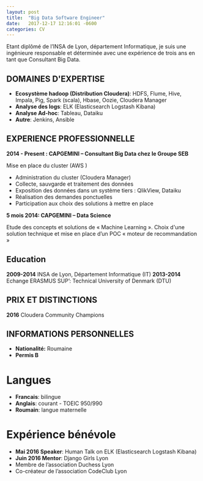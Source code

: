 ```yaml
---
layout: post
title:  "Big Data Software Engineer"
date:   2017-12-17 12:16:01 -0600
categories: CV
---
```


Etant diplômé de l’INSA de Lyon, département Informatique, je suis une ingénieure responsable et déterminée avec une expérience de trois ans en tant que Consultant Big Data. 


## DOMAINES D'EXPERTISE
- __Ecosystème hadoop (Distribution Cloudera)__: HDFS, Flume, Hive, Impala, Pig, Spark (scala), Hbase, Oozie, Cloudera Manager
- __Analyse des logs__: ELK (Elasticsearch Logstash Kibana)
- __Analyse Ad-hoc__: Tableau, Dataiku
- __Autre__: Jenkins, Ansible


## EXPERIENCE PROFESSIONNELLE

__2014 - Present : CAPGEMINI – Consultant Big Data chez le Groupe SEB__

Mise en place du cluster (AWS )
-	 Administration du cluster (Cloudera Manager)
-	 Collecte, sauvgarde et traitement des données 
-	 Exposition des données dans un système tiers : QlikView, Dataiku
-	 Réalisation des demandes ponctuelles
-	 Participation aux choix des solutions à mettre en place

__5 mois 2014: CAPGEMINI – Data Science__

Etude des concepts et solutions de « Machine Learning ». Choix d'une solution technique et mise en place d’un POC « moteur de recommandation »


## Education
__2009-2014__              INSA de Lyon, Département Informatique (IT)
__2013-2014__              Echange ERASMUS SUP’: Technical University of Denmark (DTU)

## PRIX ET DISTINCTIONS
__2016__                   Cloudera Community Champions

## INFORMATIONS PERSONNELLES
- __Nationalité:__         Roumaine
- __Permis B__

# Langues
-	__Francais__:            bilingue
-	__Anglais__:             courant - TOEIC 950/990
-	__Roumain__:             langue maternelle

# Expérience bénévole
- __Mai 2016 Speaker__:    Human Talk on ELK (Elasticsearch Logstash Kibana)
-	__Juin 2016 Mentor__:    Django Girls Lyon
-	Membre de l’association Duchess Lyon
-	Co-créateur de l’association CodeClub Lyon


